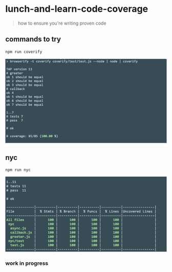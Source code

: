 # lunch-and-learn-code-coverage

> how to ensure you're writing proven code


## commands to try

```bash
npm run coverify
```

![](images/coverify.png)


## nyc

```
npm run nyc
```

![](images/nyc.png)

### work in progress